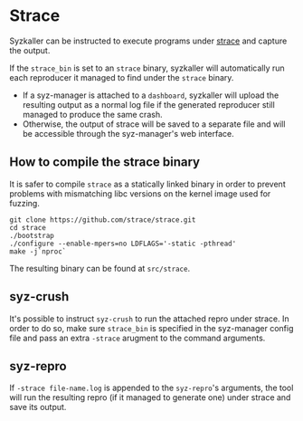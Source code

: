 # Strace

Syzkaller can be instructed to execute programs under
[strace](https://strace.io/) and capture the output.

If the `strace_bin` is set to an `strace` binary, syzkaller will automatically
run each reproducer it managed to find under the `strace` binary.
* If a syz-manager is attached to a `dashboard`, syzkaller will upload the
  resulting output as a normal log file if the generated reproducer still
  managed to produce the same crash.
* Otherwise, the output of strace will be saved to a separate file and will be
  accessible through the syz-manager's web interface.

## How to compile the strace binary

It is safer to compile `strace` as a statically linked binary in order to
prevent problems with mismatching libc versions on the kernel image used for
fuzzing.

```
git clone https://github.com/strace/strace.git
cd strace
./bootstrap
./configure --enable-mpers=no LDFLAGS='-static -pthread'
make -j`nproc`
```

The resulting binary can be found at `src/strace`.

## syz-crush

It's possible to instruct `syz-crush` to run the attached repro under strace. In
order to do so, make sure `strace_bin` is specified in the syz-manager config
file and pass an extra `-strace` arugment to the command arguments.

## syz-repro

If `-strace file-name.log` is appended to the `syz-repro`'s arguments, the tool
will run the resulting repro (if it managed to generate one) under strace and
save its output.

